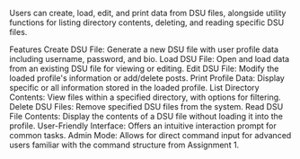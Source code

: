 Users can create, load, edit, and print data from DSU files, alongside utility functions for listing directory contents, deleting, and reading specific DSU files.

Features
Create DSU File: Generate a new DSU file with user profile data including username, password, and bio.
Load DSU File: Open and load data from an existing DSU file for viewing or editing.
Edit DSU File: Modify the loaded profile's information or add/delete posts.
Print Profile Data: Display specific or all information stored in the loaded profile.
List Directory Contents: View files within a specified directory, with options for filtering.
Delete DSU Files: Remove specified DSU files from the system.
Read DSU File Contents: Display the contents of a DSU file without loading it into the profile.
User-Friendly Interface: Offers an intuitive interaction prompt for common tasks.
Admin Mode: Allows for direct command input for advanced users familiar with the command structure from Assignment 1.
